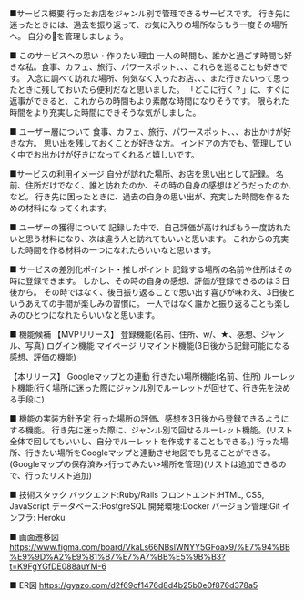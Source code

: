 ■サービス概要
行ったお店をジャンル別で管理できるサービスです。
行き先に迷ったときには、過去を振り返って、お気に入りの場所ならもう一度その場所へ。
自分の🎀を管理しましょう。

■ このサービスへの思い・作りたい理由
一人の時間も、誰かと過ごす時間も好きな私。食事、カフェ、旅行、パワースポット、、、これらを巡ることも好きです。
入念に調べて訪れた場所、何気なく入ったお店、、、また行きたいって思ったときに残しておいたら便利だなと思いました。
「どこに行く？」に、すぐに返事ができると、これからの時間もより素敵な時間になりそうです。
限られた時間をより充実した時間にできそうな気がしました。

■ ユーザー層について
食事、カフェ、旅行、パワースポット、、、お出かけが好きな方。
思い出を残しておくことが好きな方。
インドアの方でも、管理していく中でお出かけが好きになってくれると嬉しいです。

■サービスの利用イメージ
自分が訪れた場所、お店を思い出として記録。
名前、住所だけでなく、誰と訪れたのか、その時の自身の感想はどうだったのか、など。
行き先に困ったときに、過去の自身の思い出が、充実した時間を作るための材料になってくれます。

■ ユーザーの獲得について
記録した中で、自己評価が高ければもう一度訪れたいと思う材料になり、次は違う人と訪れてもいいと思います。
これからの充実した時間を作る材料の一つになれたらいいなと思います。

■ サービスの差別化ポイント・推しポイント
記録する場所の名前や住所はその時に登録できます。
しかし、その時の自身の感想、評価が登録できるのは３日後から。
その時ではなく、後日振り返ることで思い出す喜びが味わえ、3日後というあえての手間が楽しみの習慣に。
一人ではなく誰かと振り返ることも楽しみのひとつになれたらいいなと思います。

■ 機能候補
【MVPリリース】
登録機能(名前、住所、w/、★、感想、ジャンル、写真)
ログイン機能
マイページ
リマインド機能(3日後から記録可能になる感想、評価の機能)

【本リリース】
Googleマップとの連動
行きたい場所機能(名前、住所)
ルーレット機能(行く場所に迷った際にジャンル別でルーレットが回せて、行き先を決める手段に)

■ 機能の実装方針予定
行った場所の評価、感想を3日後から登録できるようにする機能。
行き先に迷った際に、ジャンル別で回せるルーレット機能。(リスト全体で回してもいいし、自分でルーレットを作成することもできる。)
行った場所、行きたい場所をGoogleマップと連動させ地図でも見ることができる。(Googleマップの保存済み>行ってみたい>場所を管理)(リストは追加できるので、行ったリスト追加)

■ 技術スタック
バックエンド:Ruby/Rails
フロントエンド:HTML, CSS, JavaScript
データベース:PostgreSQL
開発環境:Docker
バージョン管理:Git
インフラ: Heroku

■ 画面遷移図
https://www.figma.com/board/VkaLs66NBslWNYY5GFoax9/%E7%94%BB%E9%9D%A2%E9%81%B7%E7%A7%BB%E5%9B%B3?t=K9FgYGfDE088auYM-6

■ ER図
https://gyazo.com/d2f69cf1476d8d4b25b0e0f876d378a5